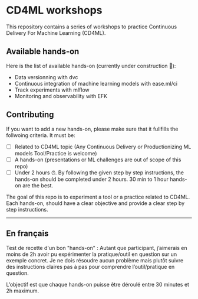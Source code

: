 # CD4ML workshops

This repository contains a series of workshops to practice Continuous Delivery For Machine Learning (CD4ML).

## Available hands-on

Here is the list of available hands-on (currently under construction :construction:):

- Data versionning with dvc
- Continuous integration of machine learning models with ease.ml/ci
- Track experiments with mlflow
- Monitoring and observability with EFK

## Contributing

If you want to add a new hands-on, please make sure that it fullfills the follwoing criteria. It must be:

- [ ] Related to CD4ML topic (Any Continuous Delivery or Productionizing ML models Tool/Practice is welcome)
- [ ] A hands-on (presentations or ML challenges are out of scope of this repo)
- [ ] Under 2 hours :alarm_clock:. By following the given step by step instructions, the hands-on should be completed under 2 hours. 30 min to 1 hour hands-on are the best.

The goal of this repo is to experiment a tool or a practice related to CD4ML.
Each hands-on, should have a clear objective and provide a clear step by step instructions.

-----------

## En français

Test de recette d'un bon "hands-on" :
Autant que participant, j’aimerais en moins de 2h avoir pu expérimenter la pratique/outil en question sur un exemple concret. Je ne dois résoudre aucun problème mais plutôt  suivre des instructions claires pas à pas pour comprendre l’outil/pratique en question.

L’objectif est que chaque hands-on puisse être déroulé entre 30 minutes et 2h maximum.
